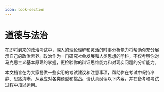 ```yaml
---
icon: book-section
---
```


# 道德与法治

在即将到来的政治考试中，深入的理论理解和灵活的时事分析能力将帮助你充分展示自己的政治素养。政治作为一门研究社会发展和人类思想的学科，不仅考察你对马克思主义基本原理的掌握，更检验你的辩证思维能力和对现实问题的分析能力。

本文档旨在为大家提供一些实用的考试建议和注意事项，帮助你在考试中保持冷静、思路清晰，从容应对各类题型和挑战。请认真阅读以下内容，并在备考和考试过程中加以运用。
